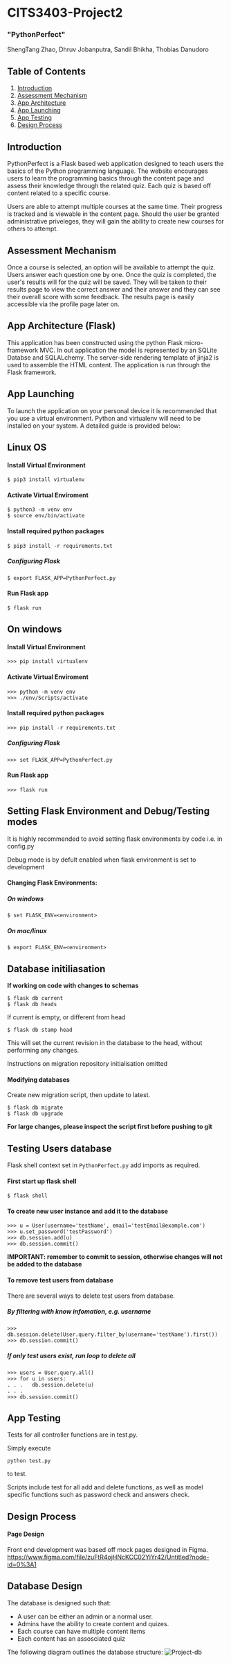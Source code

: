 # CITS3403-Project2
### "PythonPerfect"
ShengTang Zhao, Dhruv Jobanputra, Sandil Bhikha, Thobias Danudoro

## Table of Contents
1. [Introduction](#introduction)
2. [Assessment Mechanism](#Assessment-Mechanism)
3. [App Architecture](#App-Architecture)
4. [App Launching](#App-Launching)
5. [App Testing](#App-Testing)
6. [Design Process](#Design-Process)

## Introduction 
PythonPerfect is a Flask based web application designed to teach users the basics of the Python programming language. The website encourages users to learn the programming basics through the content page and assess their knowledge through the related quiz. Each quiz is based off content related to a specific course. 

Users are able to attempt multiple courses at the same time. Their progress is tracked and is viewable in the content page. Should the user be granted administrative priveleges, they will gain the ability to create new courses for others to attempt.

## Assessment Mechanism
Once a course is selected, an option will be available to attempt the quiz. Users answer each question one by one. Once the quiz is completed, the user's results will for the quiz will be saved. They will be taken to their results page to view the correct answer and their answer and they can see their overall score with some feedback. The results page is easily accessible via the profile page later on.

## App Architecture (Flask)
This application has been constructed using the python Flask micro-framework MVC. In out application the model is represented by an SQLite Databse and SQLALchemy. The server-side rendering template of jinja2 is used to assemble the HTML content. The application is run through the Flask framework. 

## App Launching
To launch the application on your personal device it is recommended that you use a virtual environment. Python and virtualenv will need to be installed on your system. A detailed guide is provided below:

## Linux OS
#### Install Virtual Environment
```shell
$ pip3 install virtualenv
```
#### Activate Virtual Enviroment
```shell
$ python3 -m venv env
$ source env/bin/activate
```
#### Install required python packages
```shell
$ pip3 install -r requirements.txt
```
##### Configuring Flask
```shell
$ export FLASK_APP=PythonPerfect.py
```
#### Run Flask app
```shell
$ flask run
```

## On windows
#### Install Virtual Environment
```shell
>>> pip install virtualenv
```
#### Activate Virtual Enviroment
```shell
>>> python -m venv env
>>> ./env/Scripts/activate
```
#### Install required python packages
```shell
>>> pip install -r requirements.txt
```
##### Configuring Flask
```shell
>>> set FLASK_APP=PythonPerfect.py
```
#### Run Flask app
```shell
>>> flask run
```

## Setting Flask Environment and Debug/Testing modes
It is highly recommended to avoid setting flask environments by code
i.e. in config.py

Debug mode is by defult enabled when flask environment is set to development
#### Changing Flask Environments:
##### On windows
```shell
$ set FLASK_ENV=<environment>
```
##### On mac/linux
```shell
$ export FLASK_ENV=<environment>
``` 

## Database initiliasation

**If working on code with changes to schemas**

```shell
$ flask db current
$ flask db heads
```

If current is empty, or different from head

```shell
$ flask db stamp head
```

This will set the current revision in the database to the head,
without performing any changes. 

Instructions on migration repository initialisation omitted
#### Modifying databases
Create new migration script, then update to latest.

```shell
$ flask db migrate
$ flask db upgrade 
```


**For large changes, please inspect the script first before pushing to git**

## Testing Users database
Flask shell context set in `PythonPerfect.py` add imports as required.

#### First start up flask shell

```shell
$ flask shell
```

#### To create new user instance and add it to the database

	>>> u = User(username='testName', email='testEmail@example.com')
	>>> u.set_password('testPassword')
	>>> db.session.add(u)
	>>> db.session.commit()

**IMPORTANT: remember to commit to session, otherwise changes will not be added to the database**

#### To remove test users from database

There are several ways to delete test users from database.

##### By filtering with know infomation, e.g. username

	>>> db.session.delete(User.query.filter_by(username='testName').first())
	>>> db.session.commit()

##### If only test users exist, run loop to delete all

```shell
>>> users = User.query.all()
>>> for u in users:
. . .   db.session.delete(u)
. . .
>>> db.session.commit()
```


## App Testing
Tests for all controller functions are in test.py.

Simply execute
```shell
python test.py
```
to test.

Scripts include test for all add and delete functions, as well as model specific functions
such as password check and answers check.

## Design Process

#### Page Design
Front end development was based off mock pages designed in Figma.
https://www.figma.com/file/zuFtR4ojHNcKCC02YiYr42/Untitled?node-id=0%3A1

## Database Design
The database is designed such that:
- A user can be either an admin or a normal user.
- Admins have the ability to create content and quizes.
- Each course can have multiple content items
- Each content has an assosciated quiz

The following diagram outlines the database structure:
![Project-db](https://user-images.githubusercontent.com/83282339/118466391-658fba80-b735-11eb-8b41-2451025ac5b5.PNG)


